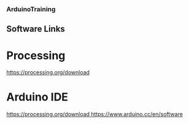 ### ArduinoTraining

## Software Links

# Processing
https://processing.org/download 

# Arduino IDE
[https://processing.org/download ](https://www.arduino.cc/en/software)https://www.arduino.cc/en/software
